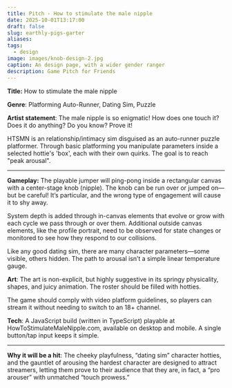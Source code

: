 ```yaml
---
title: Pitch - How to stimulate the male nipple
date: 2025-10-01T13:17:00
draft: false
slug: earthly-pigs-garter
aliases:
tags:
  - design
image: images/knob-design-2.jpg
caption: An design page, with a wider gender ranger
description: Game Pitch for Friends
---
```

**Title:** How to stimulate the male nipple 

**Genre**: Platforming Auto-Runner, Dating Sim, Puzzle

**Artist statement**: The male nipple is so enigmatic! How does one touch it? Does it do anything? Do you know? Prove it!

HTSMN is an relationship/intimacy sim disguised as an auto-runner puzzle platformer.  Through basic platforming you manipulate parameters inside a selected hottie's 'box', each with their own quirks. The goal is to reach "peak arousal".


---

**Gameplay:** 
The playable jumper will ping-pong inside a rectangular canvas with a center-stage knob (nipple). The knob can be run over or jumped on—but be careful! It’s particular, and the wrong type of engagement will cause it to shy away.

System depth is added through in-canvas elements that evolve or grow with each cycle we pass through or over them. Additional outside canvas elements, like the profile portrait, need to be observed for state changes or monitored to see how they respond to our collisions.

Like any good dating sim, there are many character parameters—some visible, others hidden. The path to arousal isn’t a simple linear temperature gauge.

**Art**:
The art is non-explicit, but highly suggestive in its springy physicality, shapes, and juicy animation. The roster should be filled with hotties.

The game should comply with video platform guidelines, so players can stream it without needing to switch to an 18+ channel.

**Tech**:
A JavaScript build (written in TypeScript) playable at HowToStimulateMaleNipple.com, available on desktop and mobile. A single button/tap input keeps it simple.

--- 

**Why it will be a hit**: The cheeky playfulness, “dating sim” character hotties, and the gauntlet of arousing the hardest character are designed to attract streamers, letting them prove to their audience that they are, in fact, a “pro arouser” with unmatched “touch prowess.”


